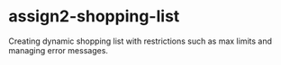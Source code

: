# assign2-shopping-list
Creating dynamic shopping list with restrictions such as max limits and managing error messages.
